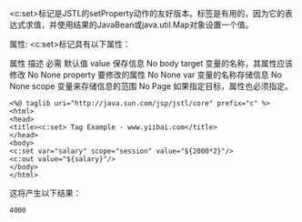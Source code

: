 <c:set>标记是JSTL的setProperty动作的友好版本。标签是有用的，因为它的表达式求值，并使用结果的JavaBean或java.util.Map对象设置一个值。


属性:
<c:set>标记具有以下属性：

属性
描述	必需	默认值
value	保存信息	No	body
target	变量的名称，其属性应该修改	No	None
property	要修改的属性	No	None
var	变量的名称存储信息	No	None
scope	变量来存储信息的范围	No	Page
如果指定目标，属性也必须指定。



```
<%@ taglib uri="http://java.sun.com/jsp/jstl/core" prefix="c" %>
<html>
<head>
<title><c:set> Tag Example - www.yiibai.com</title>
</head>
<body>
<c:set var="salary" scope="session" value="${2000*2}"/>
<c:out value="${salary}"/>
</body>
</html>
```
这将产生以下结果：

```
4000
```
